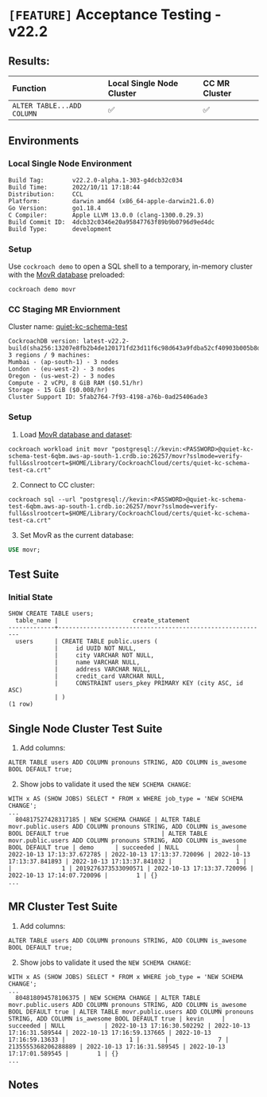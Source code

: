<!-- Acceptance Testing 22.2 Release -->
#  **`[FEATURE]` Acceptance Testing - v22.2**

## Results:
Function | Local Single Node Cluster | CC MR Cluster
:---------------- | :-------------| :-------------|
`ALTER TABLE...ADD COLUMN` | ✅ |  ✅ |

## **Environments**
<!-- Local Single Node Environment -->
### **Local Single Node Environment**
```
Build Tag:        v22.2.0-alpha.1-303-g4dcb32c034
Build Time:       2022/10/11 17:18:44
Distribution:     CCL
Platform:         darwin amd64 (x86_64-apple-darwin21.6.0)
Go Version:       go1.18.4
C Compiler:       Apple LLVM 13.0.0 (clang-1300.0.29.3)
Build Commit ID:  4dcb32c0346e20a95847763f89b9b0796d9ed4dc
Build Type:       development
```

### **Setup**
Use `cockroach demo` to open a SQL shell to a temporary, in-memory cluster with the [MovR database](https://www.cockroachlabs.com/docs/stable/movr.html?) preloaded:
```
cockroach demo movr
```

<!-- CC Staging MR Enviornment -->
### **CC Staging MR Enviornment**
Cluster name: [quiet-kc-schema-test](https://management-staging.crdb.io/cluster/5fab2764-7f93-4198-a76b-0ad25406ade3)
```
CockroachDB version: latest-v22.2-build(sha256:13207e8fb2b4de120171fd23d11f6c98d643a9fdba52cf40903b005b8dc86baf)
3 regions / 9 machines:
Mumbai - (ap-south-1) - 3 nodes
London - (eu-west-2) - 3 nodes
Oregon - (us-west-2) - 3 nodes
Compute - 2 vCPU, 8 GiB RAM ($0.51/hr)
Storage - 15 GiB ($0.008/hr)
Cluster Support ID: 5fab2764-7f93-4198-a76b-0ad25406ade3
```

### **Setup**
1. Load [MovR database and dataset](https://www.cockroachlabs.com/docs/stable/movr.html?):
```
cockroach workload init movr "postgresql://kevin:<PASSWORD>@quiet-kc-schema-test-6qbm.aws-ap-south-1.crdb.io:26257/movr?sslmode=verify-full&sslrootcert=$HOME/Library/CockroachCloud/certs/quiet-kc-schema-test-ca.crt"
```
2. Connect to CC cluster:
```
cockroach sql --url "postgresql://kevin:<PASSWORD>@quiet-kc-schema-test-6qbm.aws-ap-south-1.crdb.io:26257/movr?sslmode=verify-full&sslrootcert=$HOME/Library/CockroachCloud/certs/quiet-kc-schema-test-ca.crt"
```
3. Set MovR as the current database:
```sql
USE movr;
```
## Test Suite

### Initial State

```
SHOW CREATE TABLE users;
  table_name |                     create_statement
-------------+-----------------------------------------------------------
  users      | CREATE TABLE public.users (
             |     id UUID NOT NULL,
             |     city VARCHAR NOT NULL,
             |     name VARCHAR NULL,
             |     address VARCHAR NULL,
             |     credit_card VARCHAR NULL,
             |     CONSTRAINT users_pkey PRIMARY KEY (city ASC, id ASC)
             | )
(1 row)
```
<!-- Single Node Cluster Test Suite -->
## **Single Node Cluster Test Suite**

1. Add columns:
```
ALTER TABLE users ADD COLUMN pronouns STRING, ADD COLUMN is_awesome BOOL DEFAULT true;
```
2. Show jobs to validate it used the `NEW SCHEMA CHANGE`:
```
WITH x AS (SHOW JOBS) SELECT * FROM x WHERE job_type = 'NEW SCHEMA CHANGE';
...
  804817527428317185 | NEW SCHEMA CHANGE | ALTER TABLE movr.public.users ADD COLUMN pronouns STRING, ADD COLUMN is_awesome BOOL DEFAULT true                          | ALTER TABLE movr.public.users ADD COLUMN pronouns STRING, ADD COLUMN is_awesome BOOL DEFAULT true | demo      | succeeded | NULL                | 2022-10-13 17:13:37.672785 | 2022-10-13 17:13:37.720096 | 2022-10-13 17:13:37.841893 | 2022-10-13 17:13:37.841032 |                  1 |       |              1 | 2019276373533090571 | 2022-10-13 17:13:37.720096 | 2022-10-13 17:14:07.720096 |        1 | {}
...
```

<!-- MR Cluster Test Suite -->
## **MR Cluster Test Suite**
1. Add columns:
```
ALTER TABLE users ADD COLUMN pronouns STRING, ADD COLUMN is_awesome BOOL DEFAULT true;
```
2. Show jobs to validate it used the `NEW SCHEMA CHANGE`:
```
WITH x AS (SHOW JOBS) SELECT * FROM x WHERE job_type = 'NEW SCHEMA CHANGE';
...
  804818094578106375 | NEW SCHEMA CHANGE | ALTER TABLE movr.public.users ADD COLUMN pronouns STRING, ADD COLUMN is_awesome BOOL DEFAULT true | ALTER TABLE movr.public.users ADD COLUMN pronouns STRING, ADD COLUMN is_awesome BOOL DEFAULT true | kevin     | succeeded | NULL           | 2022-10-13 17:16:30.502292 | 2022-10-13 17:16:31.589544 | 2022-10-13 17:16:59.137665 | 2022-10-13 17:16:59.13633 |                  1 |       |              7 | 2135555368206288889 | 2022-10-13 17:16:31.589545 | 2022-10-13 17:17:01.589545 |        1 | {}
...
```

<!-- Notes -->
## **Notes**
